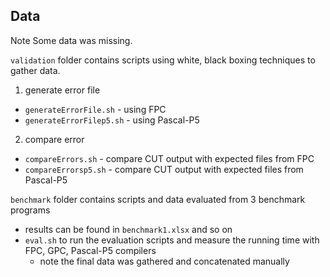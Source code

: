 ## Data

Note Some data was missing.

`validation` folder contains scripts using white, black boxing techniques to gather data.

1. generate error file

* `generateErrorFile.sh` - using FPC
* `generateErrorFilep5.sh` - using Pascal-P5

2. compare error 

* `compareErrors.sh` - compare CUT output with expected files from FPC
* `compareErrorsp5.sh` - compare CUT output with expected files from Pascal-P5

`benchmark` folder contains scripts and data evaluated from 3 benchmark programs

* results can be found in `benchmark1.xlsx` and so on
* `eval.sh` to run the evaluation scripts and measure the running time with FPC, GPC, Pascal-P5 compilers
  * note the final data was gathered and concatenated manually

